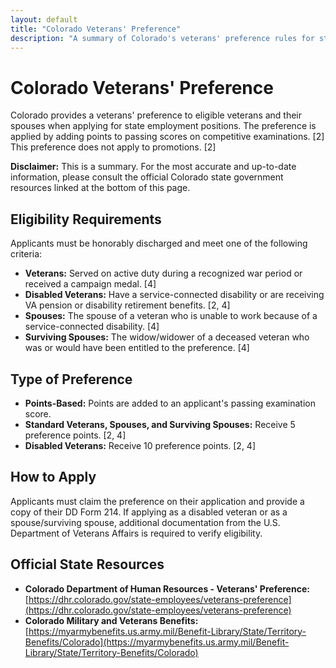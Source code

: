 ```yaml
---
layout: default
title: "Colorado Veterans' Preference"
description: "A summary of Colorado's veterans' preference rules for state employment."
---
```


# Colorado Veterans' Preference

Colorado provides a veterans' preference to eligible veterans and their spouses when applying for state employment positions. The preference is applied by adding points to passing scores on competitive examinations. [2] This preference does not apply to promotions. [2]

**Disclaimer:** This is a summary. For the most accurate and up-to-date information, please consult the official Colorado state government resources linked at the bottom of this page.

## Eligibility Requirements

Applicants must be honorably discharged and meet one of the following criteria:
*   **Veterans:** Served on active duty during a recognized war period or received a campaign medal. [4]
*   **Disabled Veterans:** Have a service-connected disability or are receiving VA pension or disability retirement benefits. [2, 4]
*   **Spouses:** The spouse of a veteran who is unable to work because of a service-connected disability. [4]
*   **Surviving Spouses:** The widow/widower of a deceased veteran who was or would have been entitled to the preference. [4]

## Type of Preference

*   **Points-Based:** Points are added to an applicant's passing examination score.
*   **Standard Veterans, Spouses, and Surviving Spouses:** Receive 5 preference points. [2, 4]
*   **Disabled Veterans:** Receive 10 preference points. [2, 4]

## How to Apply

Applicants must claim the preference on their application and provide a copy of their DD Form 214. If applying as a disabled veteran or as a spouse/surviving spouse, additional documentation from the U.S. Department of Veterans Affairs is required to verify eligibility.

## Official State Resources

*   **Colorado Department of Human Resources - Veterans' Preference:** [https://dhr.colorado.gov/state-employees/veterans-preference](https://dhr.colorado.gov/state-employees/veterans-preference)
*   **Colorado Military and Veterans Benefits:** [https://myarmybenefits.us.army.mil/Benefit-Library/State/Territory-Benefits/Colorado](https://myarmybenefits.us.army.mil/Benefit-Library/State/Territory-Benefits/Colorado)
